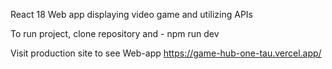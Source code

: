 React 18 Web app displaying video game and utilizing APIs 

To run project, clone repository and - npm run dev

Visit production site to see Web-app https://game-hub-one-tau.vercel.app/

